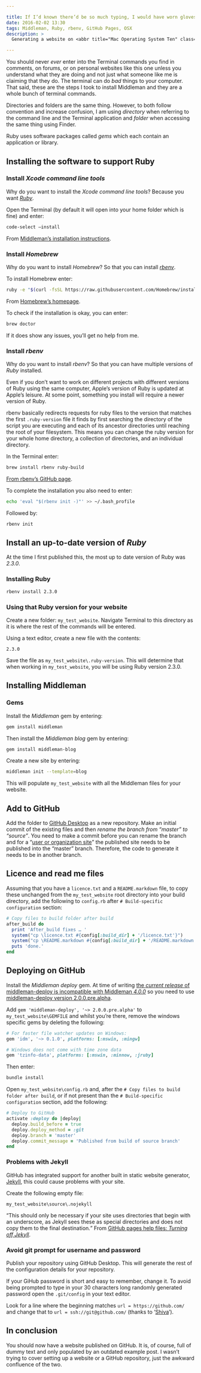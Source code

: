 ```yaml
---

title: If I’d known there’d be so much typing, I would have worn gloves
date: 2016-02-02 13:30
tags: Middleman, Ruby, rbenv, GitHub Pages, OSX
description: >
  Generating a website on <abbr title="Mac Operating System Ten" class="initialism">O.S.X.</abbr> 11 with <a href="https://middlemanapp.com">Middleman 4.0.0</a> and hosting it with GitHub. This is an idiots guide, the idiot being me. I had a frustrating time setting up this site and wanted to ease future installations with an aide-mémoire. Hopefully someone else might find this useful.

---
```


You should never *ever* enter into the Terminal commands you find in comments, on forums, or on personal websites like this one unless you understand what they are doing and not just what someone like me is claiming that they do. The terminal can do *bad* things to your computer. That said, these are the steps I took to install Middleman and they are a whole bunch of terminal commands.

Directories and folders are the same thing. However, to both follow convention and increase confusion, I am using <dfn>directory</dfn> when referring to the command line and the Terminal application and <dfn>folder</dfn> when accessing the same thing using Finder.

Ruby uses software packages called <dfn>gems</dfn> which each contain an application or library.

## Installing the software to support Ruby

### Install <em>Xcode command line tools</em>
Why do you want to install the *Xcode command line tools*? Because you want *[Ruby](https://www.ruby-lang.org/en/)*.

Open the Terminal (by default it will open into your home folder which is fine) and enter:

``` bash
code-select –install
```

From [Middleman’s installation instructions](https://middlemanapp.com/basics/install/).

### Install <em>Homebrew</em>

Why do you want to install *Homebrew*? So that you can install *[rbenv](https://github.com/rbenv/rbenv)*.

To install Homebrew enter:

``` bash
ruby -e "$(curl -fsSL https://raw.githubusercontent.com/Homebrew/install/master/install)"
```

From [Homebrew’s homepage](http://brew.sh).

To check if the installation is okay, you can enter:

``` bash
brew doctor
```

If it does show any issues, you’ll get no help from me.

### Install <em>rbenv</em>

Why do you want to install *rbenv*? So that you can have multiple versions of *Ruby* installed.

Even if you don’t want to work on different projects with different versions of Ruby using the same computer, Apple’s version of Ruby is updated at Apple’s leisure. At some point, something you install will require a newer version of Ruby.

rbenv basically redirects requests for ruby files to the version that matches the first `.ruby-version` file it finds by first searching the directory of the script you are executing and each of its ancestor directories until reaching the root of your filesystem. This means you can change the ruby version for your whole home directory, a collection of directories, and an individual directory.

In the Terminal enter:

``` bash
brew install rbenv ruby-build
```

[From rbenv’s GitHub page](https://github.com/rbenv/rbenv).

To complete the installation you also need to enter:

``` bash
echo 'eval "$(rbenv init -)"' >> ~/.bash_profile
```

Followed by:

``` bash
rbenv init
```

## Install an up-to-date version of <em>Ruby</em>

At the time I first published this, the most up to date version of Ruby was <em>2.3.0</em>.

### Installing Ruby

``` bash
rbenv install 2.3.0
```

### Using that Ruby version for your website

Create a new folder: `my_test_website`. Navigate Terminal to this directory as it is where the rest of the commands will be entered.

Using a text editor, create a new file with the contents:

``` text
2.3.0

```

Save the file as `my_test_website\.ruby-version`. This will determine that when working in `my_test_website`, you will be using Ruby version 2.3.0.

## Installing Middleman

### Gems

Install the *Middleman* gem by entering:

``` bash
gem install middleman
```

Then install the *Middleman blog* gem by entering:

``` bash
gem install middleman-blog
```

Create a new site by entering:

``` bash
middleman init --template=blog
```

This will populate `my_test_website` with all the Middleman files for your website.

## Add to GitHub

Add the folder to [GitHub Desktop](https://desktop.github.com) as a new repository. Make an initial commit of the existing files and then *rename the branch from “master” to “source”*. You need to make a commit before you can rename the branch and for a <q>[user or organization site](https://help.github.com/articles/user-organization-and-project-pages/)</q> the published site needs to be published into the “master” branch. Therefore, the code to generate it needs to be in another branch.

## Licence and read me files

Assuming that you have a `licence.txt` and a `README.markdown` file, to copy these unchanged from the `my_test_website` root directory into your build directory, add the following to `config.rb` after  `# Build-specific configuration` section:

``` ruby
# Copy files to build folder after build
after_build do
  print 'After_build fixes … '
  system("cp \licence.txt #{config[:build_dir] + '/licence.txt'}")
  system("cp \README.markdown #{config[:build_dir] + '/README.markdown'}")
  puts 'done.'
end
```

## Deploying on GitHub

Install the *Middleman deploy* gem. At time of writing [the <em>current release</em> of middleman-deploy is incompatible with Middleman <em>4.0.0</em>](https://github.com/middleman-contrib/middleman-deploy/issues/100) so you need to use [middleman-deploy version 2.0.0.pre.alpha](https://rubygems.org/gems/middleman-deploy/versions/1.0.0).

Add `gem 'middleman-deploy', '~> 2.0.0.pre.alpha'`
to `my_test_website\GEMFILE` and whilst you’re there, remove the windows specific gems by deleting the following:

``` ruby
# For faster file watcher updates on Windows:
gem 'idm', '~> 0.1.0', platforms: [:mswin, :mingw]

# Windows does not come with time zone data
gem 'tzinfo-data', platforms: [:mswin, :minnow, :jruby]
```

Then enter:

``` bash
bundle install
```

Open `my_test_website\config.rb` and, after the `# Copy files to build folder after build`, or if not present than the `# Build-specific configuration` section, add the following:

``` ruby
# Deploy to GitHub
activate :deploy do |deploy|
  deploy.build_before = true
  deploy.deploy_method = :git
  deploy.branch = 'master'
  deploy.commit_message = 'Published from build of source branch'
end
```

### Problems with Jekyll

GitHub has integrated support for another built in static website generator, [Jekyll](http://jekyllrb.com), this could cause problems with your site.

Create the following empty file:

``` text
my_test_website\source\.nojekyll
```

<q>This should only be necessary if your site uses directories that begin with an underscore, as Jekyll sees these as special directories and does not copy them to the final destination.</q> From [GitHub pages help files: <cite>Turning off Jekyll</cite>](https://help.github.com/articles/using-jekyll-with-pages/#turning-jekyll-off).


### Avoid git prompt for username and password

Publish your repository using GitHub Desktop. This will generate the rest of the configuration details for your repository.

If your GiHub password is short and easy to remember, change it. To avoid being prompted to type in your 30 characters long randomly generated password open the `.git/config` in your text editor.

Look for a line where the beginning matches `url = https://github.com/` and change that to `url = ssh://git@github.com/` (thanks to ‘[Shiva](http://www.hiregion.com/2013/03/avoid-git-prompt-for-username-and.html)’).

## In conclusion

You should now have a website published on GitHub. It is, of course, full of dummy text and only populated by an outdated example post. I wasn’t trying to cover setting up a website or a GitHub repository, just the awkward confluence of the two.